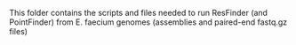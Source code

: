 This folder contains the scripts and files needed to run ResFinder (and PointFinder) from E. faecium genomes (assemblies and paired-end fastq.gz files)
